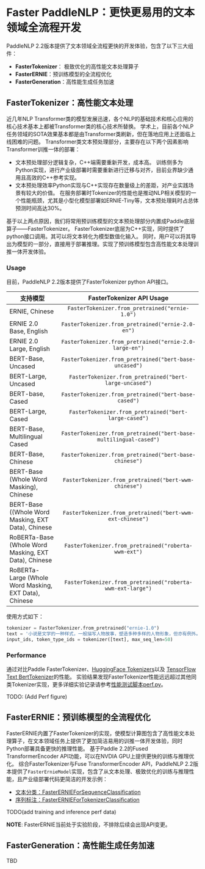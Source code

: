 # Faster PaddleNLP：更快更易用的文本领域全流程开发

PaddleNLP 2.2版本提供了文本领域全流程更快的开发体验，包含了以下三大组件：

* **FasterTokenizer**： 极致优化的高性能文本处理算子
* **FasterERNIE**：预训练模型的全流程优化
* **FasterGeneration**：高性能生成任务加速

## FasterTokenizer：高性能文本处理

近几年NLP Transformer类的模型发展迅速，各个NLP的基础技术和核心应用的核心技术基本上都被Transformer类的核心技术所替换。
学术上，目前各个NLP任务领域的SOTA效果基本都是由Transformer类刷新，但在落地应用上还面临上线困难的问题。
Transformer类文本预处理部分，主要存在以下两个因素影响Transformer训推一体的部署：

* 文本预处理部分逻辑复杂，C++端需要重新开发，成本高。
  训练侧多为Python实现，进行产业级部署时需要重新进行迁移与对齐，目前业界缺少通用且高效的C++参考实现。
* 文本预处理效率Python实现与C++实现存在数量级上的差距，对产业实践场景有较大的价值。
  在服务部署时Tokenizer的性能也是推动NLP相关模型的一个性能瓶颈，尤其是小型化模型部署如ERNIE-Tiny等，文本预处理耗时占总体预测时间高达30%。

基于以上两点原因，我们将常用预训练模型的文本预处理部分内置成Paddle底层算子——FasterTokenizer。
FasterTokenizer底层为C++实现，同时提供了python接口调用。其可以将文本转化为模型数值化输入。
同时，用户可以将其导出为模型的一部分，直接用于部署推理。实现了预训练模型包含高性能文本处理训推一体开发体验。

### Usage

目前，PaddleNLP 2.2版本提供了FasterTokenizer python API接口。

支持模型                                                  |  FasterTokenizer API Usage
-------------------------------------------------------- | :------:
ERNIE, Chinese                                           | `FasterTokenizer.from_pretrained("ernie-1.0")`
ERNIE 2.0 Base, English                                  | `FasterTokenizer.from_pretrained("ernie-2.0-en")`
ERNIE 2.0 Large, English                                 | `FasterTokenizer.from_pretrained("ernie-2.0-large-en")`
BERT-Base, Uncased                                       | `FasterTokenizer.from_pretrained("bert-base-uncased")`
BERT-Large, Uncased                                      | `FasterTokenizer.from_pretrained("bert-large-uncased")`
BERT-base, Cased                                         | `FasterTokenizer.from_pretrained("bert-base-cased")`
BERT-Large, Cased                                        | `FasterTokenizer.from_pretrained("bert-large-cased")`
BERT-Base, Multilingual Cased                            | `FasterTokenizer.from_pretrained("bert-base-multilingual-cased")`
BERT-Base, Chinese                                       | `FasterTokenizer.from_pretrained("bert-base-chinese")`
BERT-Base (Whole Word Masking), Chinese                  | `FasterTokenizer.from_pretrained("bert-wwm-chinese")`
BERT-Base ((Whole Word Masking, EXT Data), Chinese       | `FasterTokenizer.from_pretrained("bert-wwm-ext-chinese")`
RoBERTa-Base (Whole Word Masking, EXT Data), Chinese     | `FasterTokenizer.from_pretrained("roberta-wwm-ext")`
RoBERTa-Large (Whole Word Masking, EXT Data), Chinese    | `FasterTokenizer.from_pretrained("roberta-wwm-ext-large")`


使用方式如下：

```python
tokenizer = FasterTokenizer.from_pretrained("ernie-1.0")
text = '小说是文学的一种样式，一般描写人物故事，塑造多种多样的人物形象，但亦有例外。'
input_ids, token_type_ids = tokenizer([text], max_seq_len=50)
```

### Performance

通过对比Paddle FasterTokenizer、[HuggingFace Tokenizers](https://github.com/huggingface/tokenizers)以及 [TensorFlow Text BertTokenizer](https://www.tensorflow.org/text/api_docs/python/text/BertTokenizer)的性能。
实验结果发现FasterTokenizer性能远远超过其他同类Tokenizer实现，更多详细实验记录请参考[性能测试脚本perf.py](./faster_tokenizer/perf.py)。

TODO: (Add Perf figure)

## FasterERNIE：预训练模型的全流程优化

FasterERNIE内置了FasterTokenizer的实现，使模型计算图包含了高性能文本处理算子，在文本领域任务上提供了更加简洁易用的训推一体开发体验，同时Python部署具备更快的推理性能。
基于Paddle 2.2的Fused TransformerEncoder API功能，可以在NVDIA GPU上提供更快的训练与推理优化。
综合FasterTokenizer与Fuse TransformerEncoder API，PaddleNLP 2.2版本提供了`FasterErnieModel`实现，包含了从文本处理、极致优化的训练与推理性能，且产业级部署代码更简洁的开发示例：

* [文本分类：FasterERNIEForSequenceClassification](./faster_ernie/seq_cls)
* [序列标注：FasterERNIEForTokenizerClassification](./faster_ernie/token_cls)

TODO(add training and inference perf data)

**NOTE**: FasterERNIE当前处于实验阶段，不排除后续会出现API变更。

## FasterGeneration：高性能生成任务加速

TBD
